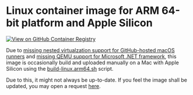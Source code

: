 # Linux container image for ARM 64-bit platform and Apple Silicon

[![View on GitHub Container Registry](https://img.shields.io/badge/View%20on-GitHub%20Container%20Registry-blue?logo=github)](https://ghcr.io/workoho/azauto-common-runbook-fw)

Due to [missing nested virtualzation support for GitHub-hosted macOS runners](https://docs.github.com/en/actions/using-github-hosted-runners/about-larger-runners/about-larger-runners#limitations-for-macos-larger-runners) and [missing QEMU support for Microsoft .NET framework](https://github.com/PowerShell/PowerShell-Docker/wiki/Known-Issues#arm-and-qemu-not-supported), this image is occasionally build and uploaded manually on a Mac with Apple Silicon using the [build-linux.arm64.sh](https://github.com/Workoho/AzAuto-Common-Runbook-FW.Docker/blob/main/scripts/build-linux.arm64.sh) script.

Due to this, it might not always be up-to-date. If you feel the image shall be updated, you may open a request [here](https://github.com/Workoho/AzAuto-Common-Runbook-FW/issues/new?labels=enhancement&template=feature-request---.md).
